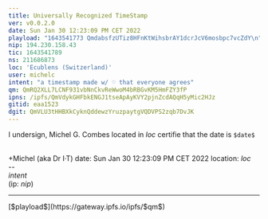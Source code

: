 ```yaml
---
title: Universally Recognized TimeStamp
ver: v0.0.2.0
date: Sun Jan 30 12:23:09 PM CET 2022
playload: "1643541773 QmdabsfzUTiz8HFnKtWihsbrAY1dcrJcV6mosbpc7vcZdY\n"
nip: 194.230.158.43
tic: 1643541789
ns: 211686873
loc: 'Ecublens (Switzerland)'
user: michelc
intent: "a timestamp made w/ ♡ that everyone agrees"
qm: QmRQ2XLL7LCNF931vbNnCkvReWwoM4bRBGvKM5HmFZY3fP
ipns: /ipfs/QmVdykGHFbkENGJ1tseApAyKVY2pjnZcdAQqH5yMic2HJz
gitid: eaa1523
dgit: QmVLU3tHHBXkCyknQddewzYruzpaytgVQDVPS2zqb7DvJK
---
```


I undersign, Michel G. Combes located in $loc$
certifie that the date is ``$date$``

<br>+Michel (aka Dr I·T)
date: Sun Jan 30 12:23:09 PM CET 2022
location: $loc$
<br>--&nbsp;<br>
$intent$
<br>(ip: $nip$)
<hr>
[$playload$](https://gateway.ipfs.io/ipfs/$qm$)

